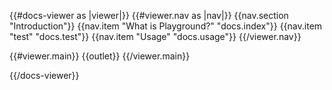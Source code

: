 {{#docs-viewer as |viewer|}}
  {{#viewer.nav as |nav|}}
    {{nav.section "Introduction"}}
    {{nav.item "What is Playground?" "docs.index"}}
    {{nav.item "test" "docs.test"}}
    {{nav.item "Usage" "docs.usage"}}
  {{/viewer.nav}}

  {{#viewer.main}}
    {{outlet}}
  {{/viewer.main}}

{{/docs-viewer}}
